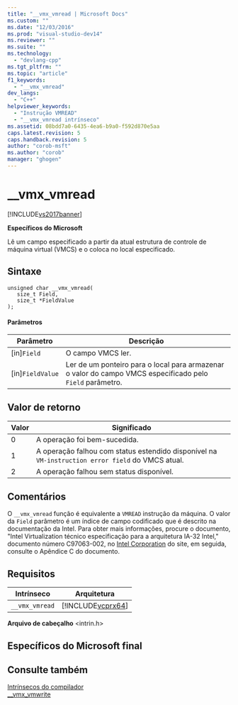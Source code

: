 ```yaml
---
title: "__vmx_vmread | Microsoft Docs"
ms.custom: ""
ms.date: "12/03/2016"
ms.prod: "visual-studio-dev14"
ms.reviewer: ""
ms.suite: ""
ms.technology: 
  - "devlang-cpp"
ms.tgt_pltfrm: ""
ms.topic: "article"
f1_keywords: 
  - "__vmx_vmread"
dev_langs: 
  - "C++"
helpviewer_keywords: 
  - "Instrução VMREAD"
  - "__vmx_vmread intrínseco"
ms.assetid: 08bdd7a0-6435-4ea6-b9a0-f592d870e5aa
caps.latest.revision: 5
caps.handback.revision: 5
author: "corob-msft"
ms.author: "corob"
manager: "ghogen"
---
```

# __vmx_vmread
[!INCLUDE[vs2017banner](../assembler/inline/includes/vs2017banner.md)]

**Específicos do Microsoft**  
  
 Lê um campo especificado a partir da atual estrutura de controle de máquina virtual \(VMCS\) e o coloca no local especificado.  
  
## Sintaxe  
  
```  
unsigned char __vmx_vmread(  
   size_t Field,  
   size_t *FieldValue  
);  
```  
  
#### Parâmetros  
  
|Parâmetro|Descrição|  
|---------------|---------------|  
|\[in\]`Field`|O campo VMCS ler.|  
|\[in\]`FieldValue`|Ler de um ponteiro para o local para armazenar o valor do campo VMCS especificado pelo `Field` parâmetro.|  
  
## Valor de retorno  
  
|Valor|Significado|  
|-----------|-----------------|  
|0|A operação foi bem\-sucedida.|  
|1|A operação falhou com status estendido disponível na `VM-instruction error field` do VMCS atual.|  
|2|A operação falhou sem status disponível.|  
  
## Comentários  
 O `__vmx_vmread` função é equivalente a `VMREAD` instrução da máquina.  O valor da `Field` parâmetro é um índice de campo codificado que é descrito na documentação da Intel.  Para obter mais informações, procure o documento, "Intel Virtualization técnico especificação para a arquitetura IA\-32 Intel," documento número C97063\-002, no [Intel Corporation](http://go.microsoft.com/fwlink/?LinkId=127) do site, em seguida, consulte o Apêndice C do documento.  
  
## Requisitos  
  
|Intrínseco|Arquitetura|  
|----------------|-----------------|  
|`__vmx_vmread`|[!INCLUDE[vcprx64](../Token/vcprx64_md.md)]|  
  
 **Arquivo de cabeçalho** \<intrin.h\>  
  
## Específicos do Microsoft final  
  
## Consulte também  
 [Intrínsecos do compilador](../intrinsics/compiler-intrinsics.md)   
 [\_\_vmx\_vmwrite](../intrinsics/vmx-vmwrite.md)